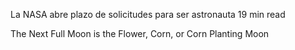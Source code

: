 La NASA abre plazo de solicitudes para ser astronauta 
 19 min read

The Next Full Moon is the Flower, Corn, or Corn Planting Moon